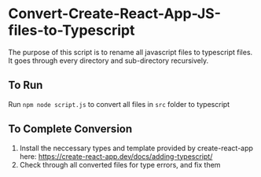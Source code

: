 # Convert-Create-React-App-JS-files-to-Typescript
The purpose of this script is to rename all javascript files to typescript files. It goes through every directory and sub-directory recursively.

## To Run
Run `npm node script.js` to convert all files in `src` folder to typescript

## To Complete Conversion
1. Install the neccessary types and template provided by create-react-app here: https://create-react-app.dev/docs/adding-typescript/
2. Check through all converted files for type errors, and fix them
